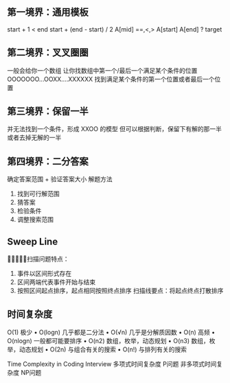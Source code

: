 ## 第一境界：通用模板
start + 1 < end
start + (end - start) / 2
A[mid] ==,<,>
A[start] A[end] ? target

## 第二境界：叉叉圈圈
一般会给你一个数组
让你找数组中第一个/最后一个满足某个条件的位置
OOOOOOO...OOXX….XXXXXX
找到满足某个条件的第一个位置或者最后一个位置

## 第三境界：保留一半
并无法找到一个条件，形成 XXOO 的模型
但可以根据判断，保留下有解的那一半或者去掉无解的一半

## 第四境界：二分答案
确定答案范围 + 验证答案大小
解题方法
1. 找到可行解范围
2. 猜答案
3. 检验条件
4. 调整搜索范围

## Sweep Line
扫描问题特点：
1. 事件以区间形式存在
2. 区间两端代表事件开始与结束
3. 按照区间起点排序，起点相同按照终点排序
扫描线要点：将起点终点打散排序

## 时间复杂度
O(1) 极少
• O(logn) 几乎都是二分法
• O(√n) 几乎是分解质因数
• O(n) 高频
• O(nlogn) 一般都可能要排序
• O(n2) 数组，枚举，动态规划
• O(n3) 数组，枚举，动态规划
• O(2n) 与组合有关的搜索
• O(n!) 与排列有关的搜索

Time Complexity in Coding Interview
多项式时间复杂度
P问题
非多项式时间复杂度
NP问题
